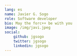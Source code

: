 ```yaml
---
lang: es
name: Javier G. Sogo
role: Software developer
bio: May the forc++ be with you
image: /img/javi.jpeg
social:
    github: jgsogo
    twitter: jgsogo
    linkedin: jgsogo
---
```

